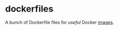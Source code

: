 # dockerfiles

A bunch of Dockerfile files for _useful_ Docker [images](https://hub.docker.com/u/etelej/).
